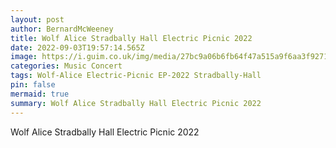 ```yaml
---
layout: post
author: BernardMcWeeney
title: Wolf Alice Stradbally Hall Electric Picnic 2022
date: 2022-09-03T19:57:14.565Z
image: https://i.guim.co.uk/img/media/27bc9a06b6fb64f47a515a9f6aa3f9271219e73f/0_136_4127_2476/master/4127.jpg?width=1200&height=1200&quality=85&auto=format&fit=crop&s=2b8b646a29ec73a587a5ad05e9fe07d8
categories: Music Concert
tags: Wolf-Alice Electric-Picnic EP-2022 Stradbally-Hall
pin: false
mermaid: true
summary: Wolf Alice Stradbally Hall Electric Picnic 2022
---
```

Wolf Alice Stradbally Hall Electric Picnic 2022